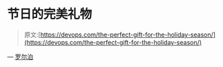 # 节日的完美礼物

> 原文:[https://devops.com/the-perfect-gift-for-the-holiday-season/](https://devops.com/the-perfect-gift-for-the-holiday-season/)

— [罗尔泊](https://devops.com/author/breselman/)